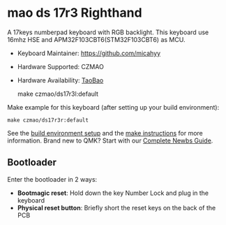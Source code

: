 # mao ds 17r3 Righthand

A 17keys numberpad keyboard with RGB backlight.
This keyboard use 16mhz HSE and APM32F103CBT6(STM32F103CBT6) as MCU.

- Keyboard Maintainer: https://github.com/micahyy
- Hardware Supported: CZMAO
- Hardware Availability: [TaoBao](https://item.taobao.com/item.htm?ft=t&id=819874589305)

    make czmao/ds17r3l:default

Make example for this keyboard (after setting up your build environment):

    make czmao/ds17r3r:default



See the [build environment setup](https://docs.qmk.fm/#/getting_started_build_tools) and the [make instructions](https://docs.qmk.fm/#/getting_started_make_guide) for more information. Brand new to QMK? Start with our [Complete Newbs Guide](https://docs.qmk.fm/#/newbs).

## Bootloader

Enter the bootloader in 2 ways:

* **Bootmagic reset**: Hold down the key Number Lock and plug in the keyboard
* **Physical reset button**: Briefly short the reset keys on the back of the PCB





